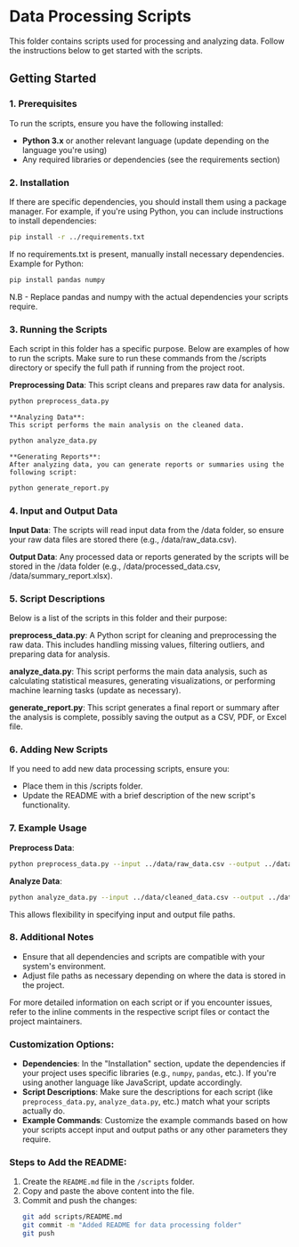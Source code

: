 # Data Processing Scripts

This folder contains scripts used for processing and analyzing data. Follow the instructions below to get started with the scripts.

## Getting Started

### 1. Prerequisites

To run the scripts, ensure you have the following installed:

- **Python 3.x** or another relevant language (update depending on the language you're using)
- Any required libraries or dependencies (see the requirements section)

### 2. Installation

If there are specific dependencies, you should install them using a package manager. For example, if you're using Python, you can include instructions to install dependencies:

```bash
pip install -r ../requirements.txt
```

If no requirements.txt is present, manually install necessary dependencies. Example for Python:

```bash
pip install pandas numpy
```

N.B - Replace pandas and numpy with the actual dependencies your scripts require.


### 3. Running the Scripts

Each script in this folder has a specific purpose. Below are examples of how to run the scripts. Make sure to run these commands from the /scripts directory or specify the full path if running from the project root.

**Preprocessing Data**: 
This script cleans and prepares raw data for analysis.

```bash
python preprocess_data.py
```
    **Analyzing Data**: 
    This script performs the main analysis on the cleaned data.

```bash
python analyze_data.py
```
    **Generating Reports**: 
    After analyzing data, you can generate reports or summaries using the following script:

```bash
python generate_report.py
```
### 4. Input and Output Data

**Input Data**: 
The scripts will read input data from the /data folder, so ensure your raw data files are stored there (e.g., /data/raw_data.csv).

**Output Data**: 
Any processed data or reports generated by the scripts will be stored in the /data folder (e.g., /data/processed_data.csv, /data/summary_report.xlsx).

### 5. Script Descriptions

Below is a list of the scripts in this folder and their purpose:

**preprocess_data.py**: 
A Python script for cleaning and preprocessing the raw data. This includes handling missing values, filtering outliers, and preparing data for analysis.

**analyze_data.py**: 
This script performs the main data analysis, such as calculating statistical measures, generating visualizations, or performing machine learning tasks (update as necessary).

**generate_report.py**: 
This script generates a final report or summary after the analysis is complete, possibly saving the output as a CSV, PDF, or Excel file.

### 6. Adding New Scripts

If you need to add new data processing scripts, ensure you:

- Place them in this /scripts folder.
- Update the README with a brief description of the new script's functionality.

### 7. Example Usage

**Preprocess Data**:

```bash
python preprocess_data.py --input ../data/raw_data.csv --output ../data/cleaned_data.csv
```
**Analyze Data**:

```bash
python analyze_data.py --input ../data/cleaned_data.csv --output ../data/analysis_results.csv
```
This allows flexibility in specifying input and output file paths.

### 8. Additional Notes

- Ensure that all dependencies and scripts are compatible with your system's environment.
- Adjust file paths as necessary depending on where the data is stored in the project.

For more detailed information on each script or if you encounter issues, refer to the inline comments in the respective script files or contact the project maintainers.

### Customization Options:
- **Dependencies**: In the "Installation" section, update the dependencies if your project uses specific libraries (e.g., `numpy`, `pandas`, etc.). If you're using another language like JavaScript, update accordingly.
- **Script Descriptions**: Make sure the descriptions for each script (like `preprocess_data.py`, `analyze_data.py`, etc.) match what your scripts actually do.
- **Example Commands**: Customize the example commands based on how your scripts accept input and output paths or any other parameters they require.

### Steps to Add the README:
1. Create the `README.md` file in the `/scripts` folder.
2. Copy and paste the above content into the file.
3. Commit and push the changes:
   ```bash
   git add scripts/README.md
   git commit -m "Added README for data processing folder"
   git push